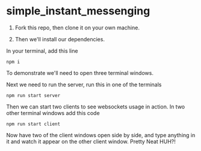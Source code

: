 # simple_instant_messenging

1. Fork this repo, then clone it on your own machine.

2. Then we'll install our dependencies.

In your terminal, add this line

```
npm i
```

To demonstrate we'll need to open three terminal windows.

Next we need to run the server, run this in one of the terminals

```
npm run start server
```

Then we can start two clients to see websockets usage in action.
In two other terminal windows add this code

```
npm run start client
```

Now have two of the client windows open side by side, and type anything in it and watch it appear on the other client window. Pretty Neat HUH?!
